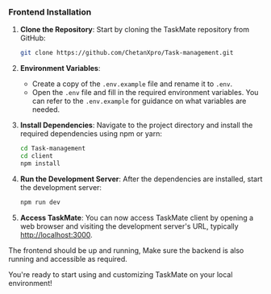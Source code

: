 ### Frontend Installation

1. **Clone the Repository**: Start by cloning the TaskMate repository from GitHub:

   ```bash
   git clone https://github.com/ChetanXpro/Task-management.git
   ```

2. **Environment Variables**:

   - Create a copy of the `.env.example` file and rename it to `.env`.
   - Open the `.env` file and fill in the required environment variables. You can refer to the `.env.example` for guidance on what variables are needed.

3. **Install Dependencies**: Navigate to the project directory and install the required dependencies using npm or yarn:

   ```bash
   cd Task-management
   cd client
   npm install
   ```

4. **Run the Development Server**: After the dependencies are installed, start the development server:

   ```bash
   npm run dev
   ```

5. **Access TaskMate**: You can now access TaskMate client by opening a web browser and visiting the development server's URL, typically [http://localhost:3000](http://localhost:3000).

The frontend should be up and running, Make sure the backend is also running and accessible as required.

You're ready to start using and customizing TaskMate on your local environment!
